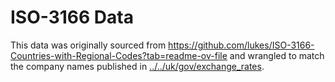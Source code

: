 # ISO-3166 Data

This data was originally sourced from
<https://github.com/lukes/ISO-3166-Countries-with-Regional-Codes?tab=readme-ov-file>
and wrangled to match the company names published in
[../../uk/gov/exchange_rates](../../uk/gov/exchange_rates).
